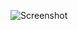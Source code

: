 ![Screenshot](https://raw.githubusercontent.com/Cryakl/Ultimate-RAT-Collection/refs/heads/main/LostDoor/Lost%20Door%20v4.2%20Light/Screenshot.png)
